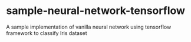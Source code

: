 # sample-neural-network-tensorflow
A sample implementation of vanilla neural network using tensorflow framework to classify Iris dataset
